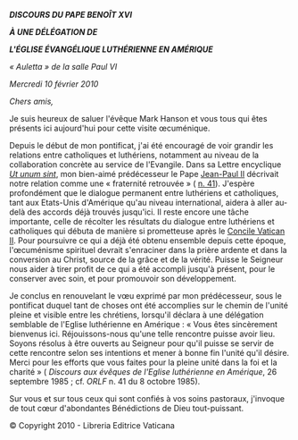 ***DISCOURS DU PAPE BENOÎT XVI***

***À UNE DÉLÉGATION DE***

***L'ÉGLISE ÉVANGÉLIQUE LUTHÉRIENNE EN AMÉRIQUE***

*« Auletta » de la salle Paul VI*

*Mercredi 10 février 2010*

*Chers amis,*

Je suis heureux de saluer l'évêque Mark Hanson et vous tous qui êtes présents ici aujourd'hui pour cette visite œcuménique.

Depuis le début de mon pontificat, j'ai été encouragé de voir grandir les relations entre catholiques et luthériens, notamment au niveau de la collaboration concrète au service de l'Evangile. Dans sa Lettre encyclique *[Ut unum sint](http://www.vatican.va/edocs/FRA0080/_INDEX.HTM)*, mon bien-aimé prédécesseur le Pape [Jean-Paul II](/content/john-paul-ii/fr.html) décrivait notre relation comme une « fraternité retrouvée » ( [n. 41](http://www.vatican.va/edocs/FRA0080/__PB.HTM)). J'espère profondément que le dialogue permanent entre luthériens et catholiques, tant aux Etats-Unis d'Amérique qu'au niveau international, aidera à aller au-delà des accords déjà trouvés jusqu'ici. Il reste encore une tâche importante, celle de récolter les résultats du dialogue entre luthériens et catholiques qui débuta de manière si prometteuse après le [Concile Vatican II](http://www.vatican.va/archive/hist_councils/ii_vatican_council/index_fr.htm). Pour poursuivre ce qui a déjà été obtenu ensemble depuis cette époque, l'œcuménisme spirituel devrait s'enraciner dans la prière ardente et dans la conversion au Christ, source de la grâce et de la vérité. Puisse le Seigneur nous aider à tirer profit de ce qui a été accompli jusqu'à présent, pour le conserver avec soin, et pour promouvoir son développement.

Je conclus en renouvelant le vœu exprimé par mon prédécesseur, sous le pontificat duquel tant de choses ont été accomplies sur le chemin de l'unité pleine et visible entre les chrétiens, lorsqu'il déclara à une délégation semblable de l'Eglise luthérienne en Amérique : « Vous êtes sincèrement bienvenus ici. Réjouissons-nous qu'une telle rencontre puisse avoir lieu. Soyons résolus à être ouverts au Seigneur pour qu'il puisse se servir de cette rencontre selon ses intentions et mener à bonne fin l'unité qu'il désire. Merci pour les efforts que vous faites pour la pleine unité dans la foi et la charité » ( *Discours aux évêques de l'Eglise luthérienne en Amérique*, 26 septembre 1985 ; cf. *ORLF* n. 41 du 8 octobre 1985).

Sur vous et sur tous ceux qui sont confiés à vos soins pastoraux, j'invoque de tout cœur d'abondantes Bénédictions de Dieu tout-puissant.

© Copyright 2010 - Libreria Editrice Vaticana